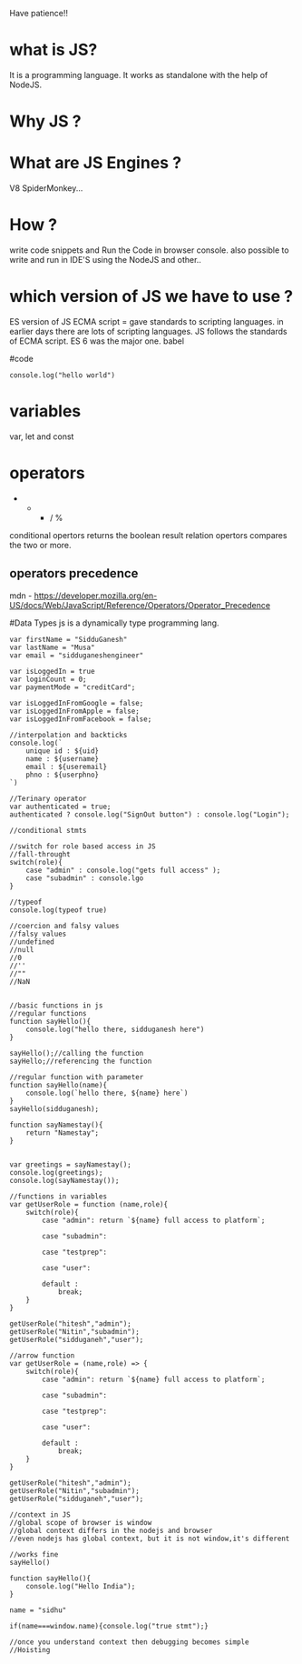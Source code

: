 Have patience!!
# what is JS?
It is a programming language.
It works as standalone with the help of NodeJS.


# Why JS ?


# What are JS Engines ?

V8
SpiderMonkey...

# How ?
write code snippets and Run the Code in browser console.
also possible to write and run in IDE'S using the NodeJS
 and other..

# which version of JS we have to use ?
ES version of JS
ECMA script = gave standards to scripting languages.
in earlier days there are lots of scripting languages.
JS follows the standards of ECMA script.
ES 6 was the major one.
babel 

#code
```
console.log("hello world")
```

# variables
var, let and const

# operators
+ - * / %

conditional opertors returns the boolean result
relation opertors compares the two or more.

## operators precedence
mdn - https://developer.mozilla.org/en-US/docs/Web/JavaScript/Reference/Operators/Operator_Precedence

#Data Types
js is a dynamically type programming lang.

```
var firstName = "SidduGanesh"
var lastName = "Musa"
var email = "sidduganeshengineer"

var isLoggedIn = true
var loginCount = 0;
var paymentMode = "creditCard";

var isLoggedInFromGoogle = false;
var isLoggedInFromApple = false;
var isLoggedInFromFacebook = false;
```

```
//interpolation and backticks
console.log(`
    unique id : ${uid}
    name : ${username}
    email : ${useremail}
    phno : ${userphno}
`)
```

```
//Terinary operator
var authenticated = true;
authenticated ? console.log("SignOut button") : console.log("Login");
```

```
//conditional stmts

```


```
//switch for role based access in JS
//fall-throught
switch(role){
    case "admin" : console.log("gets full access" );
    case "subadmin" : console.lgo
}
```


```
//typeof
console.log(typeof true)
```

```
//coercion and falsy values
//falsy values
//undefined
//null
//0
//''
//""
//NaN


```

```
//basic functions in js
//regular functions
function sayHello(){
    console.log("hello there, sidduganesh here")
}

sayHello();//calling the function
sayHello;//referencing the function

//regular function with parameter
function sayHello(name){
    console.log(`hello there, ${name} here`)
}
sayHello(sidduganesh);

function sayNamestay(){
    return "Namestay";
}


var greetings = sayNamestay();
console.log(greetings);
console.log(sayNamestay());

```

```
//functions in variables
var getUserRole = function (name,role){
    switch(role){
        case "admin": return `${name} full access to platform`;

        case "subadmin":

        case "testprep":

        case "user":

        default :
            break;
    }
}

getUserRole("hitesh","admin");
getUserRole("Nitin","subadmin");
getUserRole("sidduganeh","user");
```

```
//arrow function
var getUserRole = (name,role) => {
    switch(role){
        case "admin": return `${name} full access to platform`;

        case "subadmin":

        case "testprep":

        case "user":

        default :
            break;
    }
}

getUserRole("hitesh","admin");
getUserRole("Nitin","subadmin");
getUserRole("sidduganeh","user");
```


```
//context in JS
//global scope of browser is window
//global context differs in the nodejs and browser
//even nodejs has global context, but it is not window,it's different

//works fine
sayHello()

function sayHello(){
    console.log("Hello India");
}

name = "sidhu"

if(name===window.name){console.log("true stmt");}

```


```
//once you understand context then debugging becomes simple
//Hoisting

```